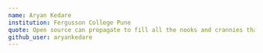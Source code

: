 ```yaml
---
name: Aryan Kedare
institution: Fergusson College Pune
quote: Open source can propagate to fill all the nooks and crannies that people want it to fill. ~ Mitch Kapor
github_user: aryankedare
---
```

